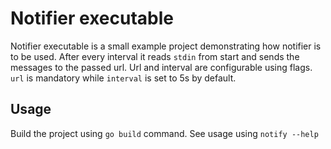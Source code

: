 # Notifier executable
Notifier executable is a small example project demonstrating how notifier is to be used. After every interval it reads `stdin` from start and sends the messages to the passed url. Url and interval are configurable using flags. `url` is mandatory while `interval` is set to 5s by default.

## Usage
Build the project using `go build` command.
See usage using `notify --help`